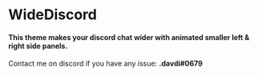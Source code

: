 # __WideDiscord__
#### This theme makes your discord chat wider with animated smaller left & right side panels. 
Contact me on discord if you have any issue: __.davdi#0679__
